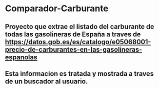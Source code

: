 # Comparador-Carburante
## Proyecto que extrae el listado del carburante de todas las gasolineras de España a traves de https://datos.gob.es/es/catalogo/e05068001-precio-de-carburantes-en-las-gasolineras-espanolas

## Esta informacion es tratada y mostrada a traves de un buscador al usuario.